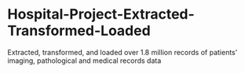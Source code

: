 # Hospital-Project-Extracted-Transformed-Loaded

Extracted, transformed, and loaded over 1.8 million records of patients’ imaging, pathological and medical records data
